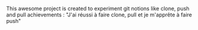 This awesome project is created to experiment git notions like clone, push and pull
achievements : "J'ai réussi à faire clone, pull et je m'apprête à faire push"
